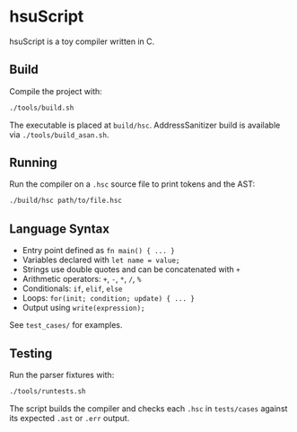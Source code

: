 # hsuScript

hsuScript is a toy compiler written in C.

## Build

Compile the project with:

```bash
./tools/build.sh
```

The executable is placed at `build/hsc`. AddressSanitizer build is available via `./tools/build_asan.sh`.

## Running

Run the compiler on a `.hsc` source file to print tokens and the AST:

```bash
./build/hsc path/to/file.hsc
```

## Language Syntax

- Entry point defined as `fn main() { ... }`
- Variables declared with `let name = value;`
- Strings use double quotes and can be concatenated with `+`
- Arithmetic operators: `+`, `-`, `*`, `/`, `%`
- Conditionals: `if`, `elif`, `else`
- Loops: `for(init; condition; update) { ... }`
- Output using `write(expression);`

See `test_cases/` for examples.

## Testing

Run the parser fixtures with:

```bash
./tools/runtests.sh
```

The script builds the compiler and checks each `.hsc` in `tests/cases` against its expected `.ast` or `.err` output.
